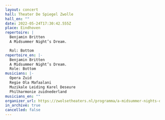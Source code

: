 ```yaml
---
layout: concert
hall: Theater De Spiegel Zwolle
hall_en: ""
date: 2022-05-24T17:30:42.555Z
place: Eindhoven
repertoire: |
  Benjamin Britten
  A Midsummer Night’s Dream.

  Rol: Bottom
repertoire_en: |-
  Benjamin Britten
  A Midsummer Night’s Dream.
  Role: Bottom
musicians: |-
  Opera Zuid
  Regie Ola Mafaalani
  Muzikale Leiding Karel Deseure
  Philharmonie zuidnederland 
musicians_en: ""
organizer_url: https://zwolsetheaters.nl/programma/a-midsummer-nights-dream
in_archive: true
cancelled: false
---
```

